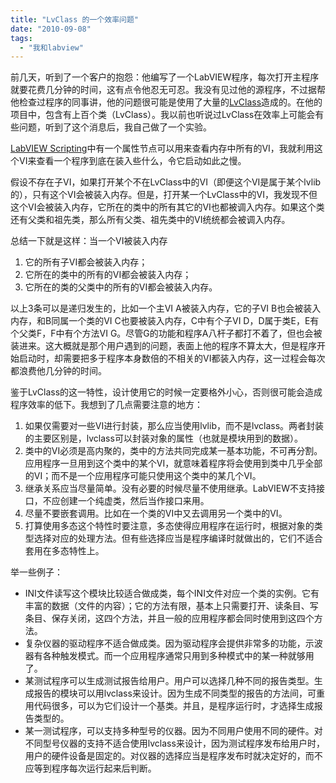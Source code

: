 ```yaml
---
title: "LvClass 的一个效率问题"
date: "2010-09-08"
tags: 
  - "我和labview"
---
```


前几天，听到了一个客户的抱怨：他编写了一个LabVIEW程序，每次打开主程序就要花费几分钟的时间，这有点令他忍无可忍。我没有见过他的源程序，不过据帮他检查过程序的同事讲，他的问题很可能是使用了大量的[LvClass](http://ruanqizhen.spaces.live.com/blog/cns!5852D4F797C53FB6!3213.entry)造成的。在他的项目中，包含有上百个类（LvClass）。我以前也听说过LvClass在效率上可能会有些问题，听到了这个消息后，我自己做了一个实验。

[LabVIEW Scripting](http://ruanqizhen.spaces.live.com/blog/cns!5852D4F797C53FB6!4816.entry)中有一个属性节点可以用来查看内存中所有的VI，我就利用这个VI来查看一个程序到底在装入些什么，令它启动如此之慢。

假设不存在子VI，如果打开某个不在LvClass中的VI（即便这个VI是属于某个lvlib的），只有这个VI会被装入内存。但是，打开某一个LvClass中的VI，我发现不但这个VI会被装入内存，它所在的类中的所有其它的VI也都被调入内存。如果这个类还有父类和祖先类，那么所有父类、祖先类中的VI统统都会被调入内存。

总结一下就是这样：当一个VI被装入内存

1. 它的所有子VI都会被装入内存；
2. 它所在的类中的所有的VI都会被装入内存；
3. 它所在的类的父类中的所有的VI都会被装入内存。

以上3条可以是递归发生的，比如一个主VI A被装入内存，它的子VI B也会被装入内存，和B同属一个类的VI C也要被装入内存，C中有个子VI D，D属于类E，E有个父类F，F中有个方法VI G。尽管G的功能和程序A八杆子都打不着了，但也会被装进来。这大概就是那个用户遇到的问题，表面上他的程序不算太大，但是程序开始启动时，却需要把多于程序本身数倍的不相关的VI都装入内存，这一过程会每次都浪费他几分钟的时间。

鉴于LvClass的这一特性，设计使用它的时候一定要格外小心，否则很可能会造成程序效率的低下。我想到了几点需要注意的地方：

1. 如果仅需要对一些VI进行封装，那么应当使用lvlib，而不是lvclass。两者封装的主要区别是，lvclass可以封装对象的属性（也就是模块用到的数据）。
2. 类中的VI必须是高内聚的，类中的方法共同完成某一基本功能，不可再分割。应用程序一旦用到这个类中的某个VI，就意味着程序将会使用到类中几乎全部的VI；而不是一个应用程序可能只使用这个类中的某几个VI。
3. 继承关系应当尽量简单。没有必要的时候尽量不使用继承。LabVIEW不支持接口，不应创建一个纯虚类，然后当作接口来用。
4. 尽量不要嵌套调用。比如在一个类的VI中又去调用另一个类中的VI。
5. 打算使用多态这个特性时要注意，多态使得应用程序在运行时，根据对象的类型选择对应的处理方法。但有些选择应当是程序编译时就做出的，它们不适合套用在多态特性上。

举一些例子：

- INI文件读写这个模块比较适合做成类，每个INI文件对应一个类的实例。它有丰富的数据（文件的内容）；它的方法有限，基本上只需要打开、读条目、写条目、保存关闭，这四个方法，并且一般的应用程序都会同时使用到这四个方法。
- 复杂仪器的驱动程序不适合做成类。因为驱动程序会提供非常多的功能，示波器有各种触发模式。而一个应用程序通常只用到多种模式中的某一种就够用了。
- 某测试程序可以生成测试报告给用户。用户可以选择几种不同的报告类型。生成报告的模块可以用lvclass来设计。因为生成不同类型的报告的方法间，可重用代码很多，可以为它们设计一个基类。并且，是程序运行时，才选择生成报告类型的。
- 某一测试程序，可以支持多种型号的仪器。因为不同用户使用不同的硬件。对不同型号仪器的支持不适合使用lvclass来设计，因为测试程序发布给用户时，用户的硬件设备是固定的。对仪器的选择应当是程序发布时就决定好的，而不应等到程序每次运行起来后判断。
